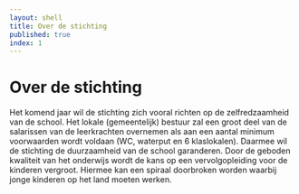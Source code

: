 ```yaml
---
layout: shell
title: Over de stichting
published: true
index: 1
---
```


# Over de stichting

Het komend jaar wil de stichting zich vooral richten op de zelfredzaamheid van de school. Het lokale (gemeentelijk) bestuur zal een groot deel van de salarissen van de leerkrachten overnemen als aan een aantal minimum voorwaarden wordt voldaan (WC, waterput en 6 klaslokalen). Daarmee wil de stichting de duurzaamheid van de school garanderen. Door de geboden kwaliteit van het onderwijs wordt de kans op een vervolgopleiding voor de kinderen vergroot. Hiermee kan een spiraal doorbroken worden waarbij jonge kinderen op het land moeten werken.
